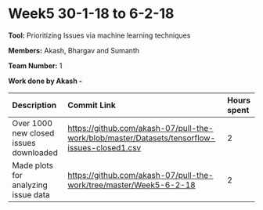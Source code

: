 # Week5 30-1-18 to 6-2-18

**Tool:** Prioritizing Issues via machine learning techniques

**Members:** Akash, Bhargav and Sumanth

**Team Number:** 1

**Work done by Akash -**

| Description | Commit Link     | Hours spent  |
| :------------- | :------------- | :------------|
|Over 1000 new closed issues downloaded      |   https://github.com/akash-07/pull-the-work/blob/master/Datasets/tensorflow-issues-closed1.csv   | 2 |
|Made plots for analyzing issue data | https://github.com/akash-07/pull-the-work/tree/master/Week5-6-2-18 | 2|
